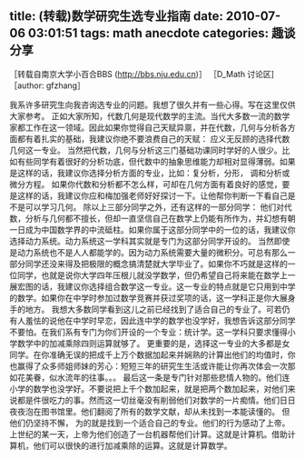 title: (转载)数学研究生选专业指南
date: 2010-07-06 03:01:51
tags: math anecdote
categories: 趣谈分享
---
［转载自南京大学小百合BBS (http://bbs.nju.edu.cn)］
［D_Math 讨论区]
［author: gfzhang］

我系许多研究生向我咨询选专业的问题。我想了很久并有一些心得。写在这里仅供大家参考。
正如大家所知，代数几何是现代数学的主流。当代大多数一流的数学家都工作在这一领域。因此如果你觉得自己天赋异禀，并在代数，几何与分析各方面都有着扎实的基础，我建议你绝不要浪费自己的天赋： 应义无反顾的选择代数几何这一专业。
当然把代数，几何与分析这三门基础功课同时学好的人很少。比如有些同学有着很好的分析功底，但代数中的抽象思维能力却相对显得薄弱。如果是这样的话，我建议你选择分析方面的专业，比如：复分析，分形， 调和分析或微分方程。
如果你代数和分析都不怎么样，可却在几何方面有着良好的感觉，要是这样的话，我建议你应和梅加强老师好好探讨一下。让他帮你判断一下看自己是不是可以学习几何。
除以上三部分同学之外，还有这样的一部分同学： 他们对代数，分析与几何都不擅长，但却一直坚信自己在数学上仍能有所作为，并幻想有朝一日成为中国数学界的中流砥柱。如果你属于这部分同学中的一位的话，我建议你选择动力系统。动力系统这一学科其实就是专门为这部分同学开设的。
当然即使是动力系统也不是人人都能学的。因为动力系统需要大量的微积分。可总有那么一部分同学还没来得及把极限的概念搞清楚就大学毕业了。如果你不巧就是这样的一位同学，也就是说你大学四年压根儿就没学数学，但仍希望自己将来能在数学上一展宏图的话，我建议你选择组合数学这一专业。这一专业的特点就是它只用到中学的数学。如果你在中学时参加过数学竞赛并获过奖项的话，这一学科正是你大展身手的地方。 
我想大多数同学看到这儿之前已经找到了适合自己的专业了。可若仍有人羞怯的说他在中学时早恋，因此连中学的数学也没学好，我想告诉这部分同学不要怕。在我们系有专门为你们开设的一个专业：统计学。这一学科只要求懂得小学数学中的加减乘除四则运算就够了。 更重要的是，选择这一专业的大多都是女同学。在你准确无误的把成千上万个数据加起来并娴熟的计算出他们的均值时，你也赢得了众多师姐师妹的芳心：短短三年的研究生生活或许能让你再次体会一次那如花美眷，似水流年的往事。。。 
最后这一条是专门针对那些悲情人物的。他们连小学的数学也没学好。不要说把上千个数加起来，就是把两个数加起来，对他们来说都是件很吃力的事。然而这一切丝毫没有削弱他们对数学的一片痴情。他们日日夜夜泡在图书馆里。他们翻阅了所有的数学文献，却从未找到一本能读懂的。 但他们仍坚持不懈， 为的就是找到一个适合自己的专业。他们的行为感动了上帝。上世纪的某一天，上帝为他们创造了一台机器帮他们计算。这就是计算机。借助计算机，他们可以很快的进行加减乘除的运算。这就是计算数学。
